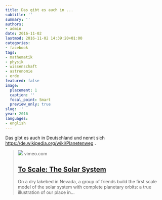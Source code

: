 ```yaml
---
title: Das gibt es auch in ...
subtitle: ''
summary: ''
authors:
- admin
date: 2016-11-02
lastmod: 2016-11-02 14:39:20+01:00
categories:
- facebook
tags:
- mathematik
- physik
- wissenschaft
- astronomie
- erde
featured: false
image:
  placement: 1
  caption: ''
  focal_point: Smart
  preview_only: true
slug: ''
year: 2016
languages:
- english
---
```


Das gibt es auch in Deutschland und nennt sich https://de.wikipedia.org/wiki/Planetenweg .
> [![](https://i.vimeocdn.com/video/535226062-36d770242aea2bfc1eca4592db82e153a2ceba254291cbc570fbb7b6d6608426-d?f=webp)](https://vimeo.com/139407849)
> vimeo.com
> ## [To Scale: The Solar System](https://vimeo.com/139407849)
>
>On a dry lakebed in Nevada, a group of friends build the first scale model of the solar system with complete planetary orbits: a true illustration of our place in…